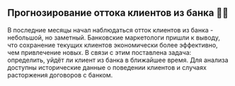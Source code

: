 ## Прогнозирование оттока клиентов из банка 🏦💸 

В последние месяцы начал наблюдаться отток клиентов из банка - небольшой, но заметный. Банковские маркетологи пришли к выводу, что сохранение текущих клиентов экономически более эффективно, чем привлечение новых. В связи с этим поставлена задача: определить, уйдёт ли клиент из банка в ближайшее время. Для анализа доступны исторические данные о поведении клиентов и случаях расторжения договоров с банком.
